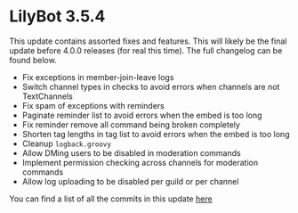 # LilyBot 3.5.4

This update contains assorted fixes and features.
This will likely be the final update before 4.0.0 releases (for real this time).
The full changelog can be found below.

* Fix exceptions in member-join-leave logs
* Switch channel types in checks to avoid errors when channels are not TextChannels
* Fix spam of exceptions with reminders
* Paginate reminder list to avoid errors when the embed is too long
* Fix reminder remove all command being broken completely
* Shorten tag lengths in tag list to avoid errors when the embed is too long
* Cleanup `logback.groovy`
* Allow DMing users to be disabled in moderation commands
* Implement permission checking across channels for moderation commands
* Allow log uploading to be disabled per guild or per channel

You can find a list of all the commits in this update [here](https://github.com/IrisShaders/LilyBot/compare/v3.5.3...v3.5.4)
